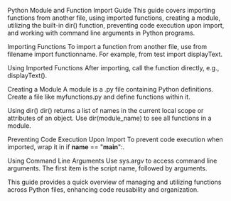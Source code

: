 Python Module and Function Import Guide
This guide covers importing functions from another file, using imported functions, creating a module, utilizing the built-in dir() function, preventing code execution upon import, and working with command line arguments in Python programs.

Importing Functions
To import a function from another file, use from filename import functionname. For example, from test import displayText.

Using Imported Functions
After importing, call the function directly, e.g., displayText().

Creating a Module
A module is a .py file containing Python definitions. Create a file like myfunctions.py and define functions within it.

Using dir()
dir() returns a list of names in the current local scope or attributes of an object. Use dir(module_name) to see all functions in a module.

Preventing Code Execution Upon Import
To prevent code execution when imported, wrap it in if __name__ == "__main__":.

Using Command Line Arguments
Use sys.argv to access command line arguments. The first item is the script name, followed by arguments.

This guide provides a quick overview of managing and utilizing functions across Python files, enhancing code reusability and organization.

